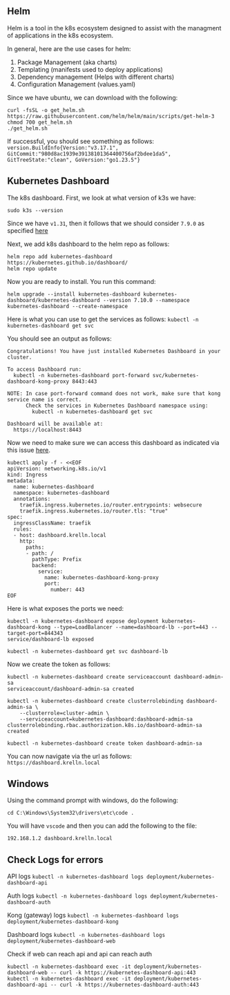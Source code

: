 



## Helm

Helm is a tool in the k8s ecosystem designed to assist with the managment of applications in the k8s ecosystem. 

In general, here are the use cases for helm: 

1. Package Management (aka charts)
2. Templating (manifests used to deploy applications)
3. Dependency management (Helps with different charts)
4. Configuration Management (values.yaml)

Since we have ubuntu, we can download with the following: 

```
curl -fsSL -o get_helm.sh https://raw.githubusercontent.com/helm/helm/main/scripts/get-helm-3
chmod 700 get_helm.sh
./get_helm.sh
```

If successful, you should see something as follows: 
`version.BuildInfo{Version:"v3.17.1", GitCommit:"980d8ac1939e39138101364400756af2bdee1da5", GitTreeState:"clean", GoVersion:"go1.23.5"}`

## Kubernetes Dashboard 

The k8s dashboard. First, we look at what version of k3s we have: 

`sudo k3s --version`

Since we have `v1.31`, then it follows that we should consider `7.9.0` as specified [here](https://github.com/kubernetes/dashboard/releases?page=2)

Next, we add k8s dashboard to the helm repo as follows: 

```
helm repo add kubernetes-dashboard https://kubernetes.github.io/dashboard/
helm repo update
```

Now you are ready to install. You run this command: 

`helm upgrade --install kubernetes-dashboard kubernetes-dashboard/kubernetes-dashboard --version 7.10.0 --namespace kubernetes-dashboard --create-namespace`

Here is what you can use to get the services as follows: 
`kubectl -n kubernetes-dashboard get svc`


You should see an output as follows: 

```
Congratulations! You have just installed Kubernetes Dashboard in your cluster.

To access Dashboard run:
  kubectl -n kubernetes-dashboard port-forward svc/kubernetes-dashboard-kong-proxy 8443:443

NOTE: In case port-forward command does not work, make sure that kong service name is correct.
      Check the services in Kubernetes Dashboard namespace using:
        kubectl -n kubernetes-dashboard get svc

Dashboard will be available at:
  https://localhost:8443
```  

Now we need to make sure we can access this dashboard as indicated via this issue [here](https://stackoverflow.com/questions/75643571/internal-server-error-when-attempting-to-connect-to-kubernetes-dashboard-tls). 

```
kubectl apply -f - <<EOF
apiVersion: networking.k8s.io/v1
kind: Ingress
metadata:
  name: kubernetes-dashboard
  namespace: kubernetes-dashboard
  annotations:
    traefik.ingress.kubernetes.io/router.entrypoints: websecure
    traefik.ingress.kubernetes.io/router.tls: "true"
spec:
  ingressClassName: traefik
  rules:
  - host: dashboard.krelln.local
    http:
      paths:
      - path: /
        pathType: Prefix
        backend:
          service:
            name: kubernetes-dashboard-kong-proxy
            port:
              number: 443
EOF
```

Here is what exposes the ports we need:
```
kubectl -n kubernetes-dashboard expose deployment kubernetes-dashboard-kong --type=LoadBalancer --name=dashboard-lb --port=443 --target-port=844343
service/dashboard-lb exposed

kubectl -n kubernetes-dashboard get svc dashboard-lb
```

Now we create the token as follows: 

```
kubectl -n kubernetes-dashboard create serviceaccount dashboard-admin-sa
serviceaccount/dashboard-admin-sa created

kubectl -n kubernetes-dashboard create clusterrolebinding dashboard-admin-sa \
    --clusterrole=cluster-admin \
    --serviceaccount=kubernetes-dashboard:dashboard-admin-sa
clusterrolebinding.rbac.authorization.k8s.io/dashboard-admin-sa created

kubectl -n kubernetes-dashboard create token dashboard-admin-sa
```

You can now navigate via the url as follows: `https://dashboard.krelln.local`


## Windows

Using the command prompt with windows, do the following: 
```
cd C:\Windows\System32\drivers\etc\code . 
```

You will have `vscode` and then you can add the following to the file: 

`192.168.1.2 dashboard.krelln.local`


## Check Logs for errors

API logs
`kubectl -n kubernetes-dashboard logs deployment/kubernetes-dashboard-api`

Auth logs
`kubectl -n kubernetes-dashboard logs deployment/kubernetes-dashboard-auth`

Kong (gateway) logs
`kubectl -n kubernetes-dashboard logs deployment/kubernetes-dashboard-kong`

Dashboard logs
`kubectl -n kubernetes-dashboard logs deployment/kubernetes-dashboard-web`

Check if web can reach api and api can reach auth 
```
kubectl -n kubernetes-dashboard exec -it deployment/kubernetes-dashboard-web -- curl -k https://kubernetes-dashboard-api:443
kubectl -n kubernetes-dashboard exec -it deployment/kubernetes-dashboard-api -- curl -k https://kubernetes-dashboard-auth:443
```
